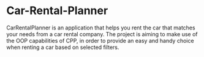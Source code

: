 # Car-Rental-Planner
CarRentalPlanner is an application that helps you rent the car that matches your needs from a car rental company.
The project is aiming to make use of the OOP capabilities of CPP, in order to provide an easy and handy choice when renting a car based on selected filters.

